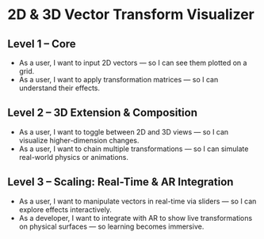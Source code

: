 # 2D & 3D Vector Transform Visualizer

## Level 1 – Core
- As a user, I want to input 2D vectors — so I can see them plotted on a grid.
- As a user, I want to apply transformation matrices — so I can understand their effects.

## Level 2 – 3D Extension & Composition
- As a user, I want to toggle between 2D and 3D views — so I can visualize higher-dimension changes.
- As a user, I want to chain multiple transformations — so I can simulate real-world physics or animations.

## Level 3 – Scaling: Real-Time & AR Integration
- As a user, I want to manipulate vectors in real-time via sliders — so I can explore effects interactively.
- As a developer, I want to integrate with AR to show live transformations on physical surfaces — so learning becomes immersive.

